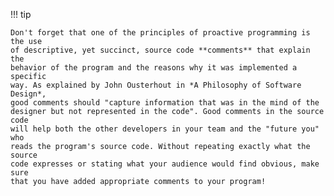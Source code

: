 !!! tip

    Don't forget that one of the principles of proactive programming is the use
    of descriptive, yet succinct, source code **comments** that explain the
    behavior of the program and the reasons why it was implemented a specific
    way. As explained by John Ousterhout in *A Philosophy of Software Design*,
    good comments should "capture information that was in the mind of the
    designer but not represented in the code". Good comments in the source code
    will help both the other developers in your team and the "future you" who
    reads the program's source code. Without repeating exactly what the source
    code expresses or stating what your audience would find obvious, make sure
    that you have added appropriate comments to your program!
